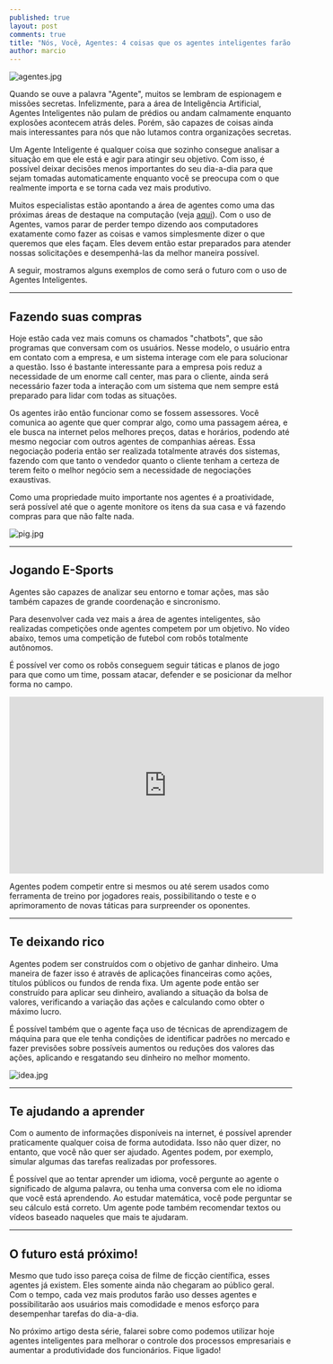 ```yaml
---
published: true
layout: post
comments: true
title: "Nós, Você, Agentes: 4 coisas que os agentes inteligentes farão por você no futuro próximo!"
author: marcio
---
```


![agentes.jpg]({{site.url}}/assets/Agentes/mesa.jpg)

Quando se ouve a palavra "Agente", muitos se lembram de espionagem e missões secretas.
Infelizmente, para a área de Inteligência Artificial, Agentes Inteligentes não pulam de prédios ou andam calmamente enquanto explosões acontecem atrás deles. Porém, são capazes de coisas ainda mais interessantes para nós que não lutamos contra organizações secretas.

Um Agente Inteligente é qualquer coisa que sozinho consegue analisar a situação em que ele está e agir para atingir seu objetivo. Com isso, é possível deixar decisões menos importantes do seu dia-a-dia para que sejam tomadas automaticamente enquanto você se preocupa com o que realmente importa e se torna cada vez mais produtivo.

Muitos especialistas estão apontando a área de agentes como uma das próximas áreas de destaque na computação (veja
[aqui](http://www.techradar.com/news/world-of-tech/future-tech/goodbye-apps-hello-smart-agents-are-you-ready-for-the-post-app-world-1309611)). Com o uso de Agentes, vamos parar de perder tempo dizendo aos computadores exatamente como fazer as coisas e vamos simplesmente dizer o que queremos que eles façam. Eles devem então estar preparados para atender nossas solicitações e desempenhá-las da melhor maneira possível.

<!-- Conforme as empresas se tornam cada vez mais digitais, é mais cômodo e mais barato se relacionar com os clientes por meios digitais. Automatizar essas relações pode fazer com que o cliente não precise mais ficar dias esperando uma resposta ou possa fazer uma compra com muito mais comodidade.  -->

A seguir, mostramos alguns exemplos de como será o futuro com o uso de Agentes Inteligentes.

---
## Fazendo suas compras

Hoje estão cada vez mais comuns os chamados "chatbots", que são programas que conversam com os usuários. Nesse modelo, o usuário entra em contato com a empresa, e um sistema interage com ele para solucionar a questão. Isso é bastante interessante para a empresa pois reduz a necessidade de um enorme call center, mas para o cliente, ainda será necessário fazer toda a interação com um sistema que nem sempre está preparado para lidar com todas as situações.

Os agentes irão então funcionar como se fossem assessores. Você comunica ao agente que quer comprar algo, como uma passagem aérea, e ele busca na internet pelos melhores preços, datas e horários, podendo até mesmo negociar com outros agentes de companhias aéreas. Essa negociação poderia então ser realizada totalmente através dos sistemas, fazendo com que tanto o vendedor quanto o cliente tenham a certeza de terem feito o melhor negócio sem a necessidade de negociações exaustivas.

Como uma propriedade muito importante nos agentes é a proatividade, será possível até que o agente monitore os itens da sua casa e vá fazendo compras para que não falte nada.

![pig.jpg]({{site.url}}/assets/Agentes/pig.jpg)

---
## Jogando E-Sports

Agentes são capazes de analizar seu entorno e tomar ações, mas são também capazes de grande coordenação e sincronismo.

Para desenvolver cada vez mais a área de agentes inteligentes, são realizadas competições onde agentes competem por um objetivo. No vídeo abaixo, temos uma competição de futebol com robôs totalmente autônomos.

É possível ver como os robôs conseguem seguir táticas e planos de jogo para que como um time, possam atacar, defender e se posicionar da melhor forma no campo.

<iframe width="560" height="315" src="https://www.youtube.com/embed/6BchV1Pk7yc" frameborder="0" allowfullscreen></iframe>

Agentes podem competir entre si mesmos ou até serem usados como ferramenta de treino por jogadores reais, possibilitando o teste e o aprimoramento de novas táticas para surpreender os oponentes.

---
## Te deixando rico

Agentes podem ser construídos com o objetivo de ganhar dinheiro. Uma maneira de fazer isso é através de aplicações financeiras como ações, títulos públicos ou fundos de renda fixa. Um agente pode então ser construído para aplicar seu dinheiro, avaliando a situação da bolsa de valores, verificando a variação das ações e calculando como obter o máximo lucro.

É possível também que o agente faça uso de técnicas de aprendizagem de máquina para que ele tenha condições de identificar padrões no mercado e fazer previsões sobre possíveis aumentos ou reduções dos valores das ações, aplicando e resgatando seu dinheiro no melhor momento.

![idea.jpg]({{site.url}}/assets/Agentes/graph.jpg)

---

## Te ajudando a aprender

Com o aumento de informações disponíveis na internet, é possível aprender praticamente qualquer coisa de forma autodidata. Isso não quer dizer, no entanto, que você não quer ser ajudado. Agentes podem, por exemplo, simular algumas das tarefas realizadas por professores.

É possível que ao tentar aprender um idioma, você pergunte ao agente o significado de alguma palavra, ou tenha uma conversa com ele no idioma que você está aprendendo. Ao estudar matemática, você pode perguntar se seu cálculo está correto. Um agente pode também recomendar textos ou vídeos baseado naqueles que mais te ajudaram.

---
## O futuro está próximo!

Mesmo que tudo isso pareça coisa de filme de ficção científica, esses agentes já existem. Eles somente ainda não chegaram ao público geral. Com o tempo, cada vez mais produtos farão uso desses agentes e possibilitarão aos usuários mais comodidade e menos esforço para desempenhar tarefas do dia-a-dia.

No próximo artigo desta série, falarei sobre como podemos utilizar hoje agentes inteligentes para melhorar o controle dos processos empresariais e aumentar a produtividade dos funcionários. Fique ligado!
